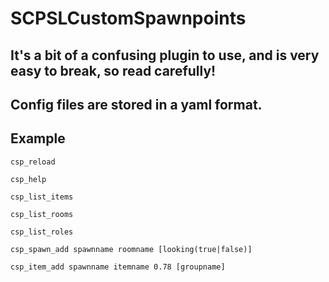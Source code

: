 # SCPSLCustomSpawnpoints

## It's a bit of a confusing plugin to use, and is very easy to break, so read carefully!

## Config files are stored in a yaml format.

## Example

`csp_reload`

`csp_help`

`csp_list_items`

`csp_list_rooms`


`csp_list_roles`

`csp_spawn_add spawnname roomname [looking(true|false)]`

`csp_item_add spawnname itemname 0.78 [groupname]`
